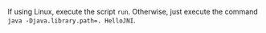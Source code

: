 If using Linux, execute the script `run`.
Otherwise, just execute the command `java -Djava.library.path=. HelloJNI`.
